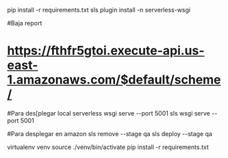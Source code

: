
pip install -r requirements.txt
sls plugin install -n serverless-wsgi

#Baja report
# https://fthfr5gtoi.execute-api.us-east-1.amazonaws.com/$default/scheme/
 
#Para des[plegar local
serverless wsgi serve --port 5001
sls wsgi serve --port 5001

#Para desplegar en amazon
sls remove --stage qa
sls deploy --stage qa


virtualenv venv
source ./venv/bin/activate
pip install -r requirements.txt 